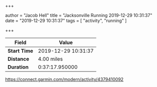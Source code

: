 +++

author = "Jacob Hell"
title = "Jacksonville Running 2019-12-29 10:31:37"
date = "2019-12-29 10:31:37"
tags = [
    "activity", "running"
]

+++

<!--more-->

|Field  |Value  |
|--- | --- |
|**Start Time**|2019-12-29 10:31:37|
|**Distance**|4.00 miles|
|**Duration**|0:37:17.950000|

https://connect.garmin.com/modern/activity/4379410092